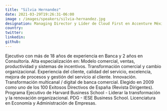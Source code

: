 ```yaml
---
title: "Silvia Hernandez"
date: 2021-03-29T19:26:31-06:00
image : /images/speakers/silvia-hernandez.jpg
designation: Managing Director y Líder de Cloud First en Accenture México
country: 
twitter: 
linkedin: 
github: 
---
```


Ejecutivo con más de 18 años de experiencia en Banca y 2 años en Consultoría. Alta especialización en:
Modelo comercial, ventas, productividad y sistemas de incentivos.
Transformación comercial y cambio organizacional.
Experiencia del cliente, calidad del servicio, excelencia, mejora de procesos y gestión del servicio al cliente.
Innovación.
Transformación multicanal / digital de banca comercial.
Elegido en 2009 como uno de los 100 Exitosos Directivos de España (Revista Dirigentes).
Programa Ejecutivo de Harvard Business School - Liderar la transformación y la renovación organizacional.
PDG - IESE Business School.
Licenciatura en Economía y Administración de Empresas.

